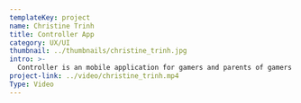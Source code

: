 ```yaml
---
templateKey: project
name: Christine Trinh
title: Controller App
category: UX/UI
thumbnail: ../thumbnails/christine_trinh.jpg
intro: >-
  Controller is an mobile application for gamers and parents of gamers to interact with information about game addiction. Game addiction is excessive use of video games that leads to a negative impact on their normal living. As the users go through the application, they will learn about game addiction, symptoms, and management strategies. Using this application will help to make gamers aware of and in control of their gaming.
project-link: ../video/christine_trinh.mp4
Type: Video
---
```

